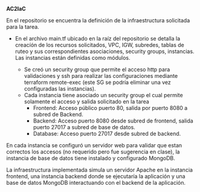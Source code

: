 **AC2IaC**

En el repositorio se encuentra la definición de la infraestructura solicitada para la tarea.

* En el archivo main.tf ubicado en la raíz del repositorio se detalla la creacíón de los recursos solicitados, VPC, IGW,  subredes, tablas de ruteo y sus correspondientes asociaciones, security groups, instancias. Las instancias están definidas como módulos.

  * Se creó un security group que permite el acceso http para validaciones y ssh para realizar las configuraciones mediante terraform remote-exec (este SG se podría eliminar una vez configuradas las instancias).
  * Cada instancia tiene asociado un security group el cual permite solamente el acceso y salida solicitado en la tarea
    * Frontend: Acceso público puerto 80, salida por puerto 8080 a subred de Backend.
    * Backend: Acceso puerto 8080 desde subred de frontend, salida puerto 27017 a subred de base de datos.
    * Database: Acceso puerto 27017 desde subred de backend.

En cada instancia se configuró un servidor web para validar que estan correctos los accesos (no requerido pero fue sugerencia en clase), la instancia de base de datos tiene instalado y configurado MongoDB.

La infraestructura implementada simula un servidor Apache en la instancia frontend, una instancia backend donde se ejecutaría la aplicación y una base de datos MongoDB interactuando con el backend de la aplicación. 